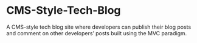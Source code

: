 # CMS-Style-Tech-Blog
A CMS-style tech blog site where developers can publish their blog posts and comment on other developers’ posts built using the MVC paradigm.
